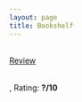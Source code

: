 ```yaml
---
layout: page
title: Bookshelf
---
```


<div class="slider-wrap">
    <div class="slider">
    <!-- Insert Books Here Using JS -->
    </div>
</div>

<div class="rating-wrap">
    <a style="line-height:52px" href="{{ "/book-reflection-archive" | relative_url }}" target="_blank" id="review-link">Review</a>
    <p id="rating">, Rating: <b>?/10</b></p>
</div>

<div>
    <script src="data.js"></script>
    <script src="app.js"></script>
</div>